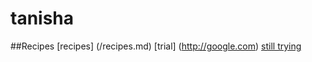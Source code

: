 # tanisha


##Recipes
[recipes] (/recipes.md)
[trial] (http://google.com)
[still trying](http://reddit.com)
